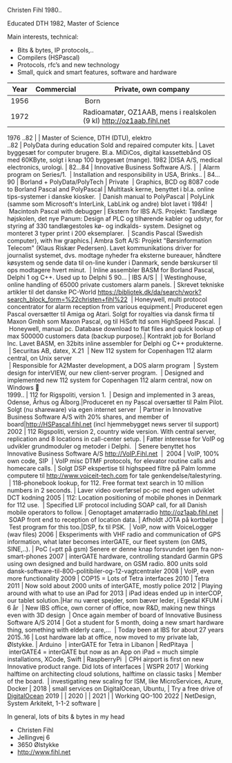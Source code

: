 Christen Fihl 1980..

Educated DTH 1982, Master of Science

Main interests, technical: 
* Bits & bytes, IP protocols,..
* Compilers (HSPascal)
* Protocols, rfc’s and new technology
* Small, quick and smart features, software and hardware

Year | Commercial | Private, own company
----- | --------------- | ---------------
1956 | | Born
1972 | | Radioamatør, OZ1AAB, mens i realskolen (9 kl) http://oz1aab.fihl.net 
1976
..82 | | Master of Science, DTH (DTU), elektro	
..82 |	PolyData during education Sold and repaired computer kits. | Lavet byggesæt for computer brugere. Bl.a. MiDiCos, digital kassettebånd OS med 60KByte, solgt i knap 100 byggesæt (mange).
1982	|DISA A/S, medical electronics, urologi.	|
82…84	| Innovative Business Software A/S. | 
 | Alarm program on Series/1. 
 | Installation and responsibility in USA, Brinks..	| 
84…90 | Borland + PolyData/PolyTech | Private
 | Graphics, BCD og 8087 code to  Borland Pascal and PolyPascal | Multitask kerne, benyttet i bl.a. online tips-systemer i danske kiosker.
 | Danish manual to PolyPascal | PolyLink (samme som Microsoft's InterLink, LabLink og andre) blot lavet i 1984!
 | Macintosh Pascal with debugger | Ekstern for IBS A/S. Projekt: Tandlæge højskolen, det nye Panum: Design af PLC og tilhørende kabler og udstyr, for styring af 330 tandlægestoles kø- og indkalds- system. Designet og monteret 3 typer print i 200 eksemplarer.
 | Scandis Pascal (Swedish computer), with hw graphics.| Ambra Soft A/S: Projekt "Børsinformation Telecom" (Klaus Riskær Pedersen). Lavet kommunikations driver for journalist systemet, dvs. modtage nyheder fra eksterne bureauer, håndtere køsystem og sende data til on-line kunder i Danmark, sende børskurser til ops modtagere hvert minut. 
 | Inline assembler BASM for Borland Pascal, Delphi 1 og C++. Used up to Delphi 5
90…	| IBS A/S | 
 | Westinghouse, online handling of 65000 private customers alarm panels.	| Skrevet tekniske artikler til det danske PC-World https://bibliotek.dk/da/search/work?search_block_form=%22christen+fihl%22
 | Honeywell, multi protocol concentrator for alarm reception from various equipment.| Produceret egen Pascal oversætter til Amiga og Atari. Solgt for royalties via dansk firma til Maxon Gmbh som Maxon Pascal, og til HiSoft ltd som HighSpeed Pascal.
 | Honeywell, manual pc. Database download to flat files and quick lookup of max 500000 customers data (backup purpose).| Kontrakt job for Borland Inc. Lavet BASM, en 32bits inline assembler for Delphi og C++ produkterne.
 | Securitas AB, datex, X.21
 | New 112 system for Copenhagen 112 alarm central, on Unix server	
 | Responsible for A2Master development, a DOS alarm program
 | System design for interVIEW, our new client-server program.
 | Designed and implemented new 112 system for Copenhagen 112 alarm central, now on Windows		
1999.. | 112 for Rigspoliti, version 1.
 | Design and implemented in 3 areas, Odense, Århus og Ålborg.|Produceret en ny Pascal oversætter til Palm Pilot.  Solgt (nu shareware) via egen internet server
 | Partner in Innovative Business Software A/S with 20% shares, and member of board|http://HSPascal.fihl.net (incl hjemmebygget news server til support)
2002 | 112 Rigspoliti, version 2, country wide version. With central server, replication and 8 locations in call-center setup. | Fatter interesse for VoIP og udvikler grundmoduler og metoder i Delphi.
 | Senere benyttet hos Innovative Business Software A/S http://VoIP.Fihl.net  | 
2004 | VoIP, 100% own code, SIP
 | VoIP misc DTMF protocols, for elevator routine calls and homecare calls. | Solgt DSP ekspertise til highspeed filtre på Palm lomme computere til http://www.voiceit-tech.com for tale genkendelse/talestyring. 
 | 118-phonebook lookup, for 112. Free format text search in 10 million numbers in 2 seconds. | Laver video overførsel pc-pc med egen udviklet DCT kodning
2005 | 112: Location positioning of mobile phones in Denmark for 112 use. 
 | Specified LIF protocol including SOAP call, for all Danish mobile operators to follow. | Genoptaget amatørradio http://oz1aab.fihl.net
 | SOAP front end to reception of location data. | Afholdt JOTA på kortbølge
 | Test program for this too.|DSP, fx til PSK.
 | VoIP, now with VoiceLogger (wav files)
2006 | Eksperiments with VHF radio and communication of GPS information, what later becomes interGATE, our fleet system (on GMS, SINE,..). | PoC (=ptt på gsm) Senere er denne knap forsvundet igen fra non-smart-phones
2007 | interGATE hardware, controlling standard Garmin GPS using own designed and build hardware, on GSM radio. 800 units sold dansk-software-til-800-politibiler-og-12-vagtcentraler
2008 | VoIP, even more functionality
2009 | COP15 = Lots of Tetra interfaces	
2010 | Tetra	
2011 | Now sold about 2000 units of interGATE, mostly police
2012 | Playing around with what to use an iPad for
2013 | iPad ideas ended up in interCOP, our tablet solution.|Har nu været spejder, som bæver leder, i Egedal KFUM i 6 år 
 | New IBS office, own corner of office, now R&D, making new things even with 3D design
 | Once again member of board of Innovative Business Software A/S
2014 | Got a student for 5 month, doing a new smart hardware thing, something with elderly care,...
 | Today been at IBS for about 27 years
2015..16 | Lost hardware lab at office, now moved to my private lab, Ølstykke. | Arduino
 | interGATE for Tetra in Libanon | RedPitaya
 | interGATE4 = interGATE but now as an App on iPad = much simple installations, XCode, Swift | RaspberryPi
 | CPH airport is first on new Innovative product range. Did lots of interfaces | WSPR
2017 | Working halftime on architecting cloud solutions, halftime on classic tasks | Member of the board. 
 | investigating new scaling for ISM, like MicroServices, Azure, Docker | 
2018 | small services on DigitalOcean, Ubuntu, | Try a free drive of [DigitalOcean](https://m.do.co/c/a01c93af1655)
2019 | |
2020 | |
2021 | | Working QO-100
2022 | NetDesign, System Arkitekt, 1-1-2 software | 

In general, lots of bits & bytes in my head

*  Christen Fihl
*  Jellingvej 6
*  3650 Ølstykke
*  http://www.fihl.net
